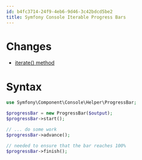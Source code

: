 ```yaml
---
id: b4fc3714-24f9-4eb6-9d46-3c42bdcd5be2
title: Symfony Console Iterable Progress Bars
---
```


# Changes

-   [iterate() method](20201112130435-iterate_method)

# Syntax

``` php
use Symfony\Component\Console\Helper\ProgressBar;

$progressBar = new ProgressBar($output);
$progressBar->start();

// ... do some work
$progressBar->advance();

// needed to ensure that the bar reaches 100%
$progressBar->finish();
```

